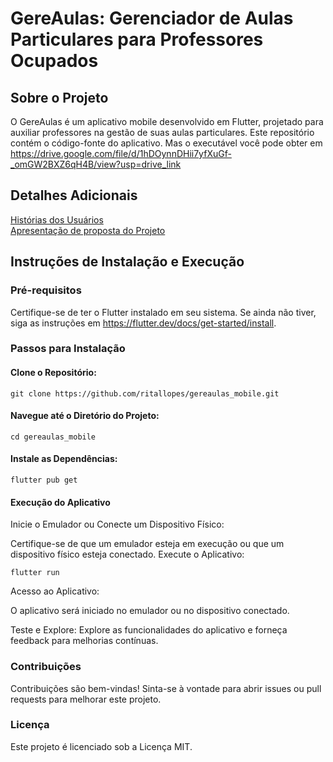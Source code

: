 # GereAulas: Gerenciador de Aulas Particulares para Professores Ocupados
## Sobre o Projeto
O GereAulas é um aplicativo mobile desenvolvido em Flutter, projetado para auxiliar professores na gestão de suas aulas particulares. Este repositório contém o código-fonte do aplicativo. Mas o executável você pode obter em https://drive.google.com/file/d/1hDOynnDHii7yfXuGf-_omGW2BXZ6qH4B/view?usp=drive_link

## Detalhes Adicionais
[Histórias dos Usuários](https://docs.google.com/document/d/1ZMLp2Jv_MK-n3qjDYkDD6KRgFyWMfO-7qQCkPM16Vxw/edit?usp=sharing)   
[Apresentação de proposta do Projeto](https://docs.google.com/presentation/d/1_PzHMDUO7H7XptpreTR4Ys-GP86EznLQ9sqmtk0K5C8/edit?usp=sharing)

## Instruções de Instalação e Execução
### Pré-requisitos
Certifique-se de ter o Flutter instalado em seu sistema. Se ainda não tiver, siga as instruções em https://flutter.dev/docs/get-started/install.

### Passos para Instalação
#### Clone o Repositório:
```git clone https://github.com/ritallopes/gereaulas_mobile.git```

#### Navegue até o Diretório do Projeto:
```cd gereaulas_mobile```

#### Instale as Dependências:
```flutter pub get```

#### Execução do Aplicativo
Inicie o Emulador ou Conecte um Dispositivo Físico:

Certifique-se de que um emulador esteja em execução ou que um dispositivo físico esteja conectado.
Execute o Aplicativo:

```flutter run```

Acesso ao Aplicativo:

O aplicativo será iniciado no emulador ou no dispositivo conectado.

Teste e Explore:
Explore as funcionalidades do aplicativo e forneça feedback para melhorias contínuas.


### Contribuições
Contribuições são bem-vindas! Sinta-se à vontade para abrir issues ou pull requests para melhorar este projeto.

### Licença
Este projeto é licenciado sob a Licença MIT.

